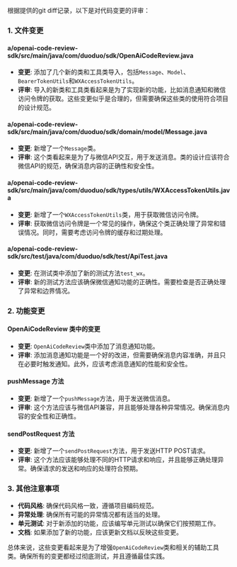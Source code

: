 根据提供的git diff记录，以下是对代码变更的评审：

### 1. 文件变更

#### a/openai-code-review-sdk/src/main/java/com/duoduo/sdk/OpenAiCodeReview.java
- **变更**: 添加了几个新的类和工具类导入，包括`Message`、`Model`、`BearerTokenUtils`和`WXAccessTokenUtils`。
- **评审**: 导入的新类和工具类看起来是为了实现新的功能，比如消息通知和微信访问令牌的获取。这些变更似乎是合理的，但需要确保这些类的使用符合项目的设计规范。

#### a/openai-code-review-sdk/src/main/java/com/duoduo/sdk/domain/model/Message.java
- **变更**: 新增了一个`Message`类。
- **评审**: 这个类看起来是为了与微信API交互，用于发送消息。类的设计应该符合微信API的规范，确保消息内容的正确性和安全性。

#### a/openai-code-review-sdk/src/main/java/com/duoduo/sdk/types/utils/WXAccessTokenUtils.java
- **变更**: 新增了一个`WXAccessTokenUtils`类，用于获取微信访问令牌。
- **评审**: 获取微信访问令牌是一个常见的操作，确保这个类正确处理了异常和错误情况。同时，需要考虑访问令牌的缓存和过期处理。

#### a/openai-code-review-sdk/src/test/java/com/duoduo/sdk/test/ApiTest.java
- **变更**: 在测试类中添加了新的测试方法`test_wx`。
- **评审**: 新的测试方法应该确保微信通知功能的正确性。需要检查是否正确处理了异常和边界情况。

### 2. 功能变更

#### OpenAiCodeReview 类中的变更
- **变更**: `OpenAiCodeReview`类中添加了消息通知功能。
- **评审**: 添加消息通知功能是一个好的改进，但需要确保消息内容准确，并且只在必要时触发通知。此外，应该考虑消息通知的性能和安全性。

#### pushMessage 方法
- **变更**: 新增了一个`pushMessage`方法，用于发送微信消息。
- **评审**: 这个方法应该与微信API兼容，并且能够处理各种异常情况。确保消息内容的安全性和正确性。

#### sendPostRequest 方法
- **变更**: 新增了一个`sendPostRequest`方法，用于发送HTTP POST请求。
- **评审**: 这个方法应该能够处理不同的HTTP请求和响应，并且能够正确处理异常。确保请求的发送和响应的处理符合预期。

### 3. 其他注意事项

- **代码风格**: 确保代码风格一致，遵循项目编码规范。
- **异常处理**: 确保所有可能的异常情况都有适当的处理。
- **单元测试**: 对于新添加的功能，应该编写单元测试以确保它们按预期工作。
- **文档**: 如果添加了新的功能，应该更新文档以反映这些变更。

总体来说，这些变更看起来是为了增强`OpenAiCodeReview`类和相关的辅助工具类。确保所有的变更都经过彻底测试，并且遵循最佳实践。